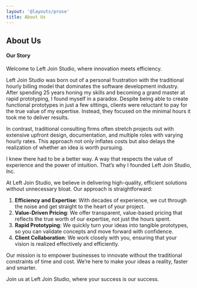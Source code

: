```yaml
---
layout: '@layouts/prose'
title: About Us
---
```

## About Us

#### Our Story

Welcome to Left Join Studio, where innovation meets efficiency.

Left Join Studio was born out of a personal frustration with the traditional hourly billing model that dominates the software development industry. After spending 25 years honing my skills and becoming a grand master at rapid prototyping, I found myself in a paradox. Despite being able to create functional prototypes in just a few sittings, clients were reluctant to pay for the true value of my expertise. Instead, they focused on the minimal hours it took me to deliver results.

In contrast, traditional consulting firms often stretch projects out with extensive upfront design, documentation, and multiple roles with varying hourly rates. This approach not only inflates costs but also delays the realization of whether an idea is worth pursuing.

I knew there had to be a better way. A way that respects the value of experience and the power of intuition. That’s why I founded Left Join Studio, Inc.

At Left Join Studio, we believe in delivering high-quality, efficient solutions without unnecessary bloat. Our approach is straightforward:

1. **Efficiency and Expertise**: With decades of experience, we cut through the noise and get straight to the heart of your project. 
2. **Value-Driven Pricing**: We offer transparent, value-based pricing that reflects the true worth of our expertise, not just the hours spent.
3. **Rapid Prototyping**: We quickly turn your ideas into tangible prototypes, so you can validate concepts and move forward with confidence.
4. **Client Collaboration**: We work closely with you, ensuring that your vision is realized effectively and efficiently.

Our mission is to empower businesses to innovate without the traditional constraints of time and cost. We’re here to make your ideas a reality, faster and smarter.

Join us at Left Join Studio, where your success is our success.
